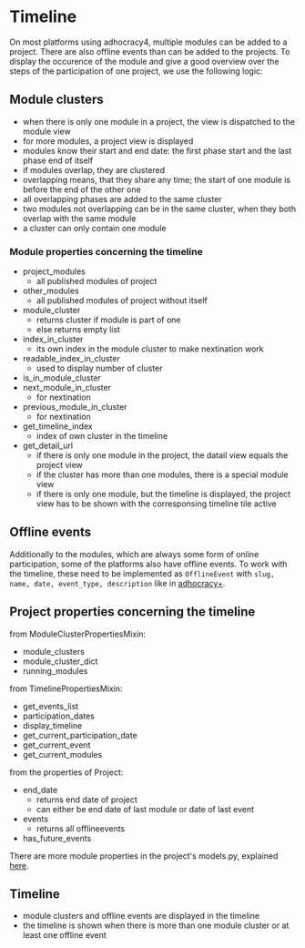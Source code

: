 # Timeline

On most platforms using adhocracy4, multiple modules can be added
to a project. There are also offline events than can be added to the
projects. To display the occurence of the module and give a good
overview over the steps of the participation of one project, we
use the following logic:


## Module clusters

-   when there is only one module in a project, the view is dispatched to the module view
-   for more modules, a project view is displayed
-   modules know their start and end date: the first phase start and the last phase end of itself
-   if modules overlap, they are clustered
-   overlapping means, that they share any time; the start of one module is before the end of the other one
-   all overlapping phases are added to the same cluster
-   two modules not overlapping can be in the same cluster, when they both overlap with the same module
-   a cluster can only contain one module


### Module properties concerning the timeline

-   project_modules
    -   all published modules of project
-   other_modules
    -   all published modules of project without itself
-   module_cluster
    -   returns cluster if module is part of one
    -   else returns empty list
-   index_in_cluster
    -   its own index in the module cluster to make nextination work
-   readable_index_in_cluster
    -   used to display number of cluster
-   is_in_module_cluster
-   next_module_in_cluster
    -   for nextination
-   previous_module_in_cluster
    -   for nextination
-   get_timeline_index
    -   index of own cluster in the timeline
-   get_detail_url
    -   if there is only one module in the project, the datail view equals the project view
    -   if the cluster has more than one modules, there is a special module view
    -   if there is only one module, but the timeline is displayed, the project view has to be shown with the corresponsing timeline tile active


## Offline events
Additionally to the modules, which are always some form of online
participation, some of the platforms also have offline events. To
work with the timeline, these need to be implemented as `OfflineEvent`
with `slug, name, date, event_type, description` like in
[adhocracy+](https://github.com/liqd/adhocracy-plus/blob/master/apps/offlineevents/models.py).


## Project properties concerning the timeline
from ModuleClusterPropertiesMixin:
-   module_clusters
-   module_cluster_dict
-   running_modules

from TimelinePropertiesMixin:
-   get_events_list
-   participation_dates
-   display_timeline
-   get_current_participation_date
-   get_current_event
-   get_current_modules

from the properties of Project:
-   end_date
    -   returns end date of project
    - can either be end date of last module or date of last event
-   events
    -   returns all offlineevents
-   has_future_events

There are more module properties in the project's models.py, explained [here](./docs/phases_and_modules.md).


## Timeline

-   module clusters and offline events are displayed in the timeline
-   the timeline is shown when there is more than one module cluster or at least one offline event
